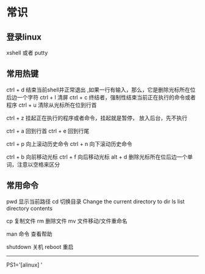 # 常识

## 登录linux
xshell 或者 putty

## 常用热键
ctrl + d    结束当前shell并正常退出 ,如果一行有输入，那么，它是删除光标所在位后边一个字符 
ctrl + l	清屏
ctrl + c	终结者，强制性结束当前正在执行的命令或者程序
ctrl + u	清除从光标所在位到行首

ctrl + z	挂起正在执行的程序或者命令，挂起就是暂停， 放入后台，先不执行

ctrl + a	回到行首
ctrl + e	回到行尾

ctrl + p	向上滚动历史命令
ctrl + n	向下滚动历史命令

ctrl + b	向前移动光标
ctrl + f	向后移动光标
alt + d      删除光标所在位后边一个单词，注意以空格来区分


## 常用命令
pwd 显示当前路径
cd 切换目录 Change the current directory to dir
ls list directory contents

cp 复制文件
rm 删除文件
mv 文件移动/文件重命名

man 命令 查看帮助

shutdown 关机 
reboot 重启

---
 PS1='[alinux] '
